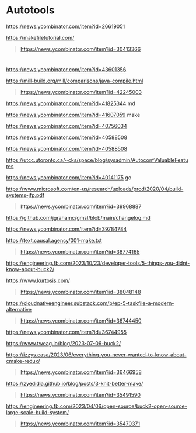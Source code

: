 
# Autotools
https://news.ycombinator.com/item?id=26619051

https://makefiletutorial.com/
> https://news.ycombinator.com/item?id=30413366

#
https://news.ycombinator.com/item?id=43601356

https://mill-build.org/mill/comparisons/java-compile.html
> https://news.ycombinator.com/item?id=42245003

https://news.ycombinator.com/item?id=41825344 md

https://news.ycombinator.com/item?id=41607059 make

https://news.ycombinator.com/item?id=40756034

https://news.ycombinator.com/item?id=40588508

https://news.ycombinator.com/item?id=40588508

https://utcc.utoronto.ca/~cks/space/blog/sysadmin/AutoconfValuableFeatures

https://news.ycombinator.com/item?id=40141175 go

https://www.microsoft.com/en-us/research/uploads/prod/2020/04/build-systems-jfp.pdf
> https://news.ycombinator.com/item?id=39968887

https://github.com/jgrahamc/gmsl/blob/main/changelog.md

https://news.ycombinator.com/item?id=39784784

https://text.causal.agency/001-make.txt
> https://news.ycombinator.com/item?id=38774165

https://engineering.fb.com/2023/10/23/developer-tools/5-things-you-didnt-know-about-buck2/

https://www.kurtosis.com/
> https://news.ycombinator.com/item?id=38048148

https://cloudnativeengineer.substack.com/p/ep-5-taskfile-a-modern-alternative
> https://news.ycombinator.com/item?id=36744450

https://news.ycombinator.com/item?id=36744955

https://www.tweag.io/blog/2023-07-06-buck2/

https://izzys.casa/2023/06/everything-you-never-wanted-to-know-about-cmake-redux/
> https://news.ycombinator.com/item?id=36466958

https://zyedidia.github.io/blog/posts/3-knit-better-make/
> https://news.ycombinator.com/item?id=35491590

https://engineering.fb.com/2023/04/06/open-source/buck2-open-source-large-scale-build-system/
> https://news.ycombinator.com/item?id=35470371